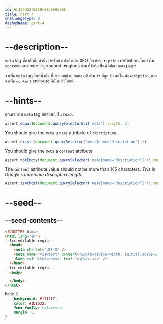 ```yaml
---
id: 61329d52e5010e08d9b9d66b
title: Part 4
challengeType: 0
dashedName: part-4
---
```


# --description--

`meta` tag ที่สำคัญอีกตัวนึงสำหรับการเข้าถึงและ SEO คือ `description` definition โดยค่าใน `content` attribute จะถูก search engines นำมาใช้เพื่อเป็นคำอธิบายของ page

จงเพิ่ม `meta` tag อีกหนึ่งอัน ที่ประกอบด้วย `name` attribute ที่ถูกกำหนดใน `description`, และจงเพิ่ม `content` attribute ที่เป็นประโยชน์.

# --hints--

คุณควรเพิ่ม  `meta` tag อีกอันหนึ่งใน `head`.

```js
assert.equal(document.querySelectorAll('meta').length, 3);
```

You should give the `meta` a `name` attribute of `description`.

```js
assert.exists(document.querySelector('meta[name="description"]'));
```

You should give the `meta` a `content` attribute.

```js
assert.notEmpty(document.querySelector('meta[name="description"]')?.content);
```

The `content` attribute value should not be more than 165 characters. _This is Google's maximum description length._

```js
assert.isAtMost(document.querySelector('meta[name="description"]')?.content?.length, 165);
```

# --seed--

## --seed-contents--

```html
<!DOCTYPE html>
<html lang="en">
--fcc-editable-region--
  <head>
    <meta charset="UTF-8" />
    <meta name="viewport" content="width=device-width, initial-scale=1.0" />
    <link rel="stylesheet" href="styles.css" />
  </head>
--fcc-editable-region--
  <body>

  </body>
</html>

```

```css
body {
	background: #f5f6f7;
	color: #1b1b32;
	font-family: Helvetica;
	margin: 0;
}
```
